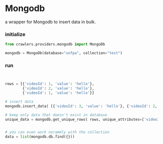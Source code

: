 
# Mongodb
a wrapper for Mongodb to insert data in bulk.


### initialize
```python 
from crawlers.providers.mongodb import MongoDb

mongodb = MongoDb(database="unfpa", collection="test")
```
### run
```python


rows = [{'videoId': 1, 'value': 'hello'}, 
        {'videoId': 2, 'value': 'hello'},
        {'videoId': 1, 'value': 'hello'}]

# insert data
mongodb.insert_data( [{'videoId': 3, 'value': 'hello'}, {'videoId': 2, 'value': 'hello'}])

# keep only data that doesn't exist in database
unique_data = mongodb.get_unique_rows( rows, unique_attributes=['videoId'] )


# you can even work norammly with the collection
data = list(mongodb.db.find({}))
```